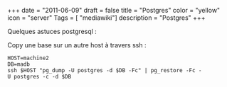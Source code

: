 +++
date = "2011-06-09"
draft = false
title = "Postgres"
color = "yellow"
icon = "server"
Tags = [ "mediawiki"]
description = "Postgres"
+++

Quelques astuces postgresql :

Copy une base sur un autre host à travers ssh :

    HOST=machine2
    DB=madb
    ssh $HOST "pg_dump -U postgres -d $DB -Fc" | pg_restore -Fc -U postgres -c -d $DB
